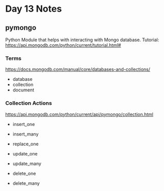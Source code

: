 # Day 13 Notes

## pymongo

Python Module that helps with interacting with Mongo database.
Tutorial: https://api.mongodb.com/python/current/tutorial.html#

### Terms

https://docs.mongodb.com/manual/core/databases-and-collections/

* database
* collection
* document

### Collection Actions

https://api.mongodb.com/python/current/api/pymongo/collection.html

* insert_one

* insert_many

* replace_one

* update_one

* update_many

* delete_one

* delete_many




